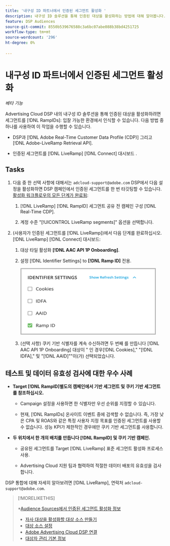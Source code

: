 ```yaml
---
title: '내구성 ID 파트너에서 인증된 세그먼트 활성화 '
description: 내구성 ID 솔루션을 통해 인증된 대상을 활성화하는 방법에 대해 알아봅니다.
feature: DSP Audiences
source-git-commit: 8550b539676588c3a6bc07abe088b38bd4251725
workflow-type: tm+mt
source-wordcount: '296'
ht-degree: 0%

---
```


# 내구성 ID 파트너에서 인증된 세그먼트 활성화

*베타 기능*

Advertising Cloud DSP 내의 내구성 ID 솔루션을 통해 인증된 대상을 활성화하려면 세그먼트를 [!DNL RampIDs]: 입찰 가능한 환경에서 인식할 수 있습니다. 다음 방법 중 하나를 사용하여 이 작업을 수행할 수 있습니다.

* DSP과 [!DNL Adobe Real-Time Customer Data Profile (CDP)] 그리고 [!DNL Adobe-LiveRamp Retrieval API].

* 인증된 세그먼트를 [!DNL LiveRamp] [!DNL Connect] 대시보드 .

## Tasks

1. 다음 중 한 선택 사항에 대해서는 `adcloud-support@adobe.com` DSP에서 다음 설정을 활성화하면 DSP 캠페인에서 인증된 세그먼트를 한 번 타깃팅할 수 있습니다. [활성화 워크플로우의 모든 단계가 완료됨](source-about.md#workflow-sources):

   1. [!DNL LiveRamp] [!DNL RampID] 세그먼트 공유 전 캠페인 구성 [!DNL Real-Time CDP].

   1. 계정 수준 &quot;[!UICONTROL LiveRamp segments]&quot; 옵션을 선택합니다.

1. (사용자가 인증된 세그먼트를 [!DNL LiveRamp])에서 다음 단계를 완료하십시오. [!DNL LiveRamp] [!DNL Connect] 대시보드:

   1. 대상 타일 활성화 **[!DNL AAC API 1P Onboarding]**.

   1. 설정 [!DNL Identifier Settings] to **[!DNL Ramp ID]** 전용.

      ![식별자 설정](/help/dsp/assets/liveramp-tile-settings.png)

   1. (선택 사항) 쿠키 기반 식별자를 계속 수신하려면 두 번째 를 만듭니다 [!DNL AAC API 1P Onboarding] 대상이 &quot; 인 경우[!DNL Cookies],&quot; &quot;[!DNL IDFA],&quot; 및 &quot;[!DNL AAID]&quot;&quot;이(가) 선택되었습니다.

## 테스트 및 데이터 유효성 검사에 대한 우수 사례

* **Target [!DNL RampID]별도의 캠페인에서 기반 세그먼트 및 쿠키 기반 세그먼트 를 참조하십시오.**

   * Campaign 설정을 사용하면 한 식별자만 우선 순위를 지정할 수 있습니다.

   * 현재, [!DNL RampIDs] 온사이트 이벤트 중에 검색할 수 없습니다. 즉, 가장 낮은 CPA 및 ROAS와 같은 특정 사용자 지정 목표를 인증된 세그먼트를 사용할 수 없습니다. 성능 KPI가 제한적인 경우에만 쿠키 기반 세그먼트를 사용합니다.

* **두 위치에서 한 개의 배치를 만듭니다 [!DNL RampID] 및 쿠키 기반 캠페인.**

   * 공유된 세그먼트를 Target [!DNL LiveRamp] 표준 세그먼트 활성화 프로세스 사용.

   * Advertising Cloud 지원 팀과 협력하여 적절한 데이터 배포의 유효성을 검사합니다.

DSP 통합에 대해 자세히 알아보려면 [!DNL LiveRamp], 연락처 `adcloud-support@adobe.com`.

>[!MORELIKETHIS]
>
>*[Audience Sources에서 인증된 세그먼트 활성화 정보](source-about.md)
>* [자사 대상을 활성화할 대상 소스 만들기](source-create.md)
>* [대상 소스 설정](source-settings.md)
>* [Adobe Advertising Cloud DSP 연결](https://experienceleague.adobe.com/docs/experience-platform/destinations/catalog/advertising/adobe-advertising-cloud-connection.html)
>* [대상자 관리 기본 정보](/help/dsp/audiences/audience-about.md)

